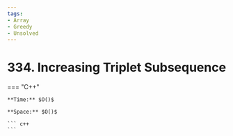 ```yaml
---
tags:
- Array
- Greedy
- Unsolved
---
```



# 334. Increasing Triplet Subsequence

=== "C++"

    **Time:** $O()$

    **Space:** $O()$

    ``` c++
    ```